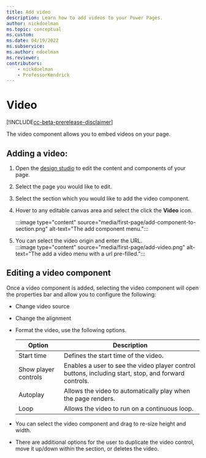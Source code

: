 ```yaml
---
title: Add video
description: Learn how to add videos to your Power Pages.
author: nickdoelman
ms.topic: conceptual
ms.custom: 
ms.date: 04/19/2022
ms.subservice:
ms.author: ndoelman 
ms.reviewer: 
contributors:
    - nickdoelman
    - ProfessorKendrick
---
```


# Video

[!INCLUDE[cc-beta-prerelease-disclaimer](../includes/cc-beta-prerelease-disclaimer.md)]

The video component allows you to embed videos on your page.

## Adding a video:

1. Open the [design studio](use-design-studio.md) to edit the content and components of your page.

1. Select the page you would like to edit.

1. Select the section which you would like to add the video component.

1. Hover to any editable canvas area and select the click the **Video** icon.

    :::image type="content" source="media/first-page/add-component-to-section.png" alt-text="The add component menu.":::

1. You can select the video origin and enter the URL.  
    :::image type="content" source="media/first-page/add-video.png" alt-text="The add a video menu with a url pre-filled.":::

## Editing a video component

Once a video component is added, selecting the video component will open the properties bar and allow you to configure the following:

- Change video source

- Change the alignment  

- Format the video, use the following options.

    | Option | Description |
    | ----------- | ----------- |
    | Start time | Defines the start time of the video. |
    | Show player controls | Enables a user to see the video player control buttons, including start, stop, and forward controls. |
    | Autoplay | Allows the video to automatically play when the page renders. |
    | Loop | Allows the video to run on a continuous loop. |

- You can select the video component and drag to re-size height and width.

- There are additional options for the user to duplicate the video control, move it up/down within the section, or deletes the video.

